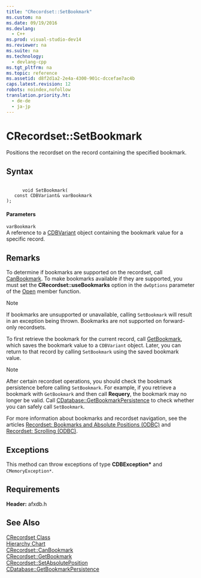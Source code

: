 ```yaml
---
title: "CRecordset::SetBookmark"
ms.custom: na
ms.date: 09/19/2016
ms.devlang: 
  - C++
ms.prod: visual-studio-dev14
ms.reviewer: na
ms.suite: na
ms.technology: 
  - devlang-cpp
ms.tgt_pltfrm: na
ms.topic: reference
ms.assetid: d8f2d1a2-2e4a-4300-901c-dccefae7ac4b
caps.latest.revision: 12
robots: noindex,nofollow
translation.priority.ht: 
  - de-de
  - ja-jp
---
```

# CRecordset::SetBookmark
Positions the recordset on the record containing the specified bookmark.  
  
## Syntax  
  
```  
  
      void SetBookmark(   
   const CDBVariant& varBookmark    
);  
```  
  
#### Parameters  
 `varBookmark`  
 A reference to a [CDBVariant](../vs140/CDBVariant-Class.md) object containing the bookmark value for a specific record.  
  
## Remarks  
 To determine if bookmarks are supported on the recordset, call [CanBookmark](../vs140/CRecordset--CanBookmark.md). To make bookmarks available if they are supported, you must set the **CRecordset::useBookmarks** option in the `dwOptions` parameter of the [Open](../vs140/CRecordset--Open.md) member function.  
  
> [!NOTE]
>  If bookmarks are unsupported or unavailable, calling `SetBookmark` will result in an exception being thrown. Bookmarks are not supported on forward-only recordsets.  
  
 To first retrieve the bookmark for the current record, call [GetBookmark](../vs140/CRecordset--GetBookmark.md), which saves the bookmark value to a `CDBVariant` object. Later, you can return to that record by calling `SetBookmark` using the saved bookmark value.  
  
> [!NOTE]
>  After certain recordset operations, you should check the bookmark persistence before calling `SetBookmark`. For example, if you retrieve a bookmark with `GetBookmark` and then call **Requery**, the bookmark may no longer be valid. Call [CDatabase::GetBookmarkPersistence](../vs140/CDatabase--GetBookmarkPersistence.md) to check whether you can safely call `SetBookmark`.  
  
 For more information about bookmarks and recordset navigation, see the articles [Recordset: Bookmarks and Absolute Positions (ODBC)](../vs140/Recordset--Bookmarks-and-Absolute-Positions--ODBC-.md) and [Recordset: Scrolling (ODBC)](../vs140/Recordset--Scrolling--ODBC-.md).  
  
## Exceptions  
 This method can throw exceptions of type **CDBException\*** and `CMemoryException*`.  
  
## Requirements  
 **Header:** afxdb.h  
  
## See Also  
 [CRecordset Class](../vs140/CRecordset-Class.md)   
 [Hierarchy Chart](../vs140/Hierarchy-Chart.md)   
 [CRecordset::CanBookmark](../vs140/CRecordset--CanBookmark.md)   
 [CRecordset::GetBookmark](../vs140/CRecordset--GetBookmark.md)   
 [CRecordset::SetAbsolutePosition](../vs140/CRecordset--SetAbsolutePosition.md)   
 [CDatabase::GetBookmarkPersistence](../vs140/CDatabase--GetBookmarkPersistence.md)